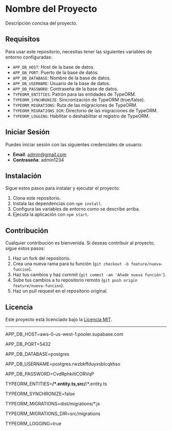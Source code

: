 # Nombre del Proyecto

Descripción concisa del proyecto.

## Requisitos

Para usar este repositorio, necesitas tener las siguientes variables de entorno configuradas:

- `APP_DB_HOST`: Host de la base de datos.
- `APP_DB_PORT`: Puerto de la base de datos.
- `APP_DB_DATABASE`: Nombre de la base de datos.
- `APP_DB_USERNAME`: Usuario de la base de datos.
- `APP_DB_PASSWORD`: Contraseña de la base de datos.
- `TYPEORM_ENTITIES`: Patrón para las entidades de TypeORM.
- `TYPEORM_SYNCHRONIZE`: Sincronización de TypeORM (true/false).
- `TYPEORM_MIGRATIONS`: Ruta de las migraciones de TypeORM.
- `TYPEORM_MIGRATIONS_DIR`: Directorio de las migraciones de TypeORM.
- `TYPEORM_LOGGING`: Habilitar o deshabilitar el registro de TypeORM.

## Iniciar Sesión

Puedes iniciar sesión con las siguientes credenciales de usuario:

- **Email**: admin@gmail.com
- **Contraseña**: admin1234

## Instalación

Sigue estos pasos para instalar y ejecutar el proyecto:

1. Clona este repositorio.
2. Instala las dependencias con `npm install`.
3. Configura las variables de entorno como se describe arriba.
4. Ejecuta la aplicación con `npm start`.

## Contribución

Cualquier contribución es bienvenida. Si deseas contribuir al proyecto, sigue estos pasos:

1. Haz un fork del repositorio.
2. Crea una nueva rama para tu función (`git checkout -b feature/nueva-funcion`).
3. Haz tus cambios y haz commit (`git commit -am 'Añade nueva función'`).
4. Sube tus cambios a tu repositorio remoto (`git push origin feature/nueva-funcion`).
5. Haz un pull request en el repositorio original.

## Licencia

Este proyecto está licenciado bajo la [Licencia MIT](https://opensource.org/licenses/MIT).

-------

APP_DB_HOST=aws-0-us-west-1.pooler.supabase.com

APP_DB_PORT=5432

APP_DB_DATABASE=postgres

APP_DB_USERNAME=postgres.rwzbkffduyxsblcqkhso

APP_DB_PASSWORD=CvdRphkiItCORVqP

TYPEORM_ENTITIES=**/*.entity.ts,src/**/*.entity.ts

TYPEORM_SYNCHRONIZE=false

TYPEORM_MIGRATIONS=dist/migrations/*.js

TYPEORM_MIGRATIONS_DIR=src/migrations

TYPEORM_LOGGING=true


